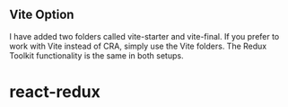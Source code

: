 ## Vite Option

I have added two folders called vite-starter and vite-final. If you prefer to work with Vite instead of CRA, simply use the Vite folders. The Redux Toolkit functionality is the same in both setups.
# react-redux
